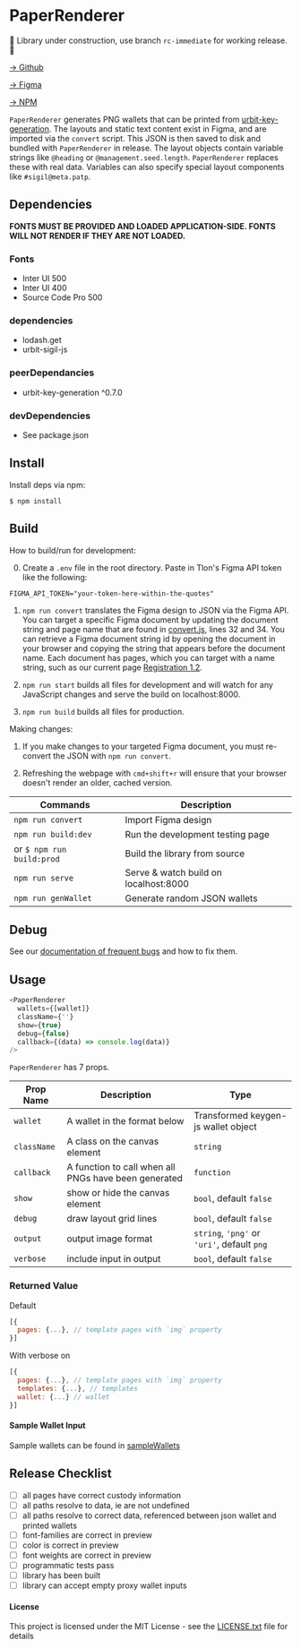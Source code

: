 # PaperRenderer

🚧 Library under construction, use branch `rc-immediate` for working release. 🚧

[→ Github](https://github.com/urbit/PaperRenderer)

[→ Figma](https://www.figma.com/file/a4u6jBsdTgiXcrDGW61q5ngY/Tlon-Paper-Wallet-v1.2?node-id=574%3A0)

[→ NPM](https://www.npmjs.com/package/urbit-paper-collateral-renderer)

`PaperRenderer` generates PNG wallets that can be printed from [urbit-key-generation](https://github.com/urbit/urbit-key-generation). The layouts and static text content exist in Figma, and are imported via the `convert` script. This JSON is then saved to disk and bundled with `PaperRenderer` in release. The layout objects contain variable strings like `@heading` or `@management.seed.length`. `PaperRenderer` replaces these with real data. Variables can also specify special layout components like `#sigil@meta.patp`.

## Dependencies

**FONTS MUST BE PROVIDED AND LOADED APPLICATION-SIDE. FONTS WILL NOT RENDER IF THEY ARE NOT LOADED.**

### Fonts

- Inter UI 500
- Inter UI 400
- Source Code Pro 500

### dependencies

- lodash.get
- urbit-sigil-js

### peerDependancies

- urbit-key-generation ^0.7.0

### devDependencies

- See package.json

## Install

Install deps via npm:

```
$ npm install
```

## Build

How to build/run for development:

0. Create a `.env` file in the root directory. Paste in Tlon's Figma API token like the following:

`FIGMA_API_TOKEN="your-token-here-within-the-quotes"`

1. `npm run convert` translates the Figma design to JSON via the Figma API. You can target a specific Figma document by updating the document string and page name that are found in [convert.js](https://github.com/urbit/PaperRenderer/blob/c51c80e0e5895142b41ef06d2d48de1357f328f6/convert.js#L32), lines 32 and 34. You can retrieve a Figma document string id by opening the document in your browser and copying the string that appears before the document name. Each document has pages, which you can target with a name string, such as our current page [Registration 1.2](https://www.figma.com/file/a4u6jBsdTgiXcrDGW61q5ngY/Tlon-Paper-Wallet-v1.2?node-id=574%3A0).

2. `npm run start` builds all files for development and will watch for any JavaScript changes and serve the build on localhost:8000.

3. `npm run build` builds all files for production.

Making changes:

1. If you make changes to your targeted Figma document, you must re-convert the JSON with `npm run convert`.

2. Refreshing the webpage with `cmd+shift+r` will ensure that your browser doesn't render an older, cached version.

| Commands                  | Description                           |
| ------------------------- | ------------------------------------- |
| `npm run convert`         | Import Figma design                   |
| `npm run build:dev`       | Run the development testing page      |
| or `$ npm run build:prod` | Build the library from source         |
| `npm run serve`           | Serve & watch build on localhost:8000 |
| `npm run genWallet`       | Generate random JSON wallets          |

## Debug

See our [documentation of frequent bugs](docs/freq-bugs.md) and how to fix them.

## Usage

```js
<PaperRenderer
  wallets={[wallet]}
  className={''}
  show={true}
  debug={false}
  callback={(data) => console.log(data)}
/>
```

`PaperRenderer` has 7 props.

| Prop Name   | Description                                          | Type                                        |
| ----------- | ---------------------------------------------------- | ------------------------------------------- |
| `wallet`    | A wallet in the format below                         | Transformed keygen-js wallet object         |
| `className` | A class on the canvas element                        | `string`                                    |
| `callback`  | A function to call when all PNGs have been generated | `function`                                  |
| `show`      | show or hide the canvas element                      | `bool`, default `false`                     |
| `debug`     | draw layout grid lines                               | `bool`, default `false`                     |
| `output`    | output image format                                  | `string`, `'png'` or `'uri'`, default `png` |
| `verbose`   | include input in output                              | `bool`, default `false`                     |

### Returned Value

Default

```js
[{
  pages: {...}, // template pages with `img` property
}]
```

With verbose on

```js
[{
  pages: {...}, // template pages with `img` property
  templates: {...}, // templates
  wallet: {...} // wallet
}]
```

#### Sample Wallet Input

Sample wallets can be found in [sampleWallets](preview/src/js/sampleWallets)

## Release Checklist

- [ ] all pages have correct custody information
- [ ] all paths resolve to data, ie are not undefined
- [ ] all paths resolve to correct data, referenced between json wallet and printed wallets
- [ ] font-families are correct in preview
- [ ] color is correct in preview
- [ ] font weights are correct in preview
- [ ] programmatic tests pass
- [ ] library has been built
- [ ] library can accept empty proxy wallet inputs

#### License

This project is licensed under the MIT License - see the [LICENSE.txt](docs/LICENSE.txt) file for details

```

```
